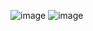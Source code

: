 
![image](https://github.com/user-attachments/assets/4230e146-71ad-42e5-80d8-2c0c24b39336)
![image](https://github.com/user-attachments/assets/e17a37ca-e767-403f-9c17-bded7e60962e)
